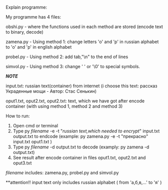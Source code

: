 Explain programme: 

My programme has 4 files:

obshi.py - where the functions used in each method are stored (encode text to binary, decode) 

zamena.py - Using method 1: change letters 'o' and 'p' in russian alphabet to 'o' and 'p' in english alphabet

probel.py - Using method 2: add tab,"\n" to the end of lines

simvol.py - Using method 3: change ' ' or '\0' to special symbols.


***NOTE***

input.txt: russian text(container) from internet (i choose this text: рассказ Украденные мощи - Автор: Стас Сенькин)

oput1.txt, oput2.txt, oput2.txt: text, which we have got after encode container (with using method 1, method 2 and method 3)


How to run:

1. Open cmd or terminal
2. Type py *filename* -e -t "*russian text,which needed to encrypt*" input.txt output.txt  to endcode
(example: py zamena.py -e -t "прекрасно" input.txt oput1.txt )
3. Type py *filename* -d output.txt to decode
(examply: py zamena -d output.txt)
4. See result after encode container in files oput1.txt, oput2.txt and oput3.txt

*filename* includes: zamena.py, probel.py and simvol.py

**attention!! input text only includes russian alphabet ( from 'а,б,в,...' to 'я' ) 
